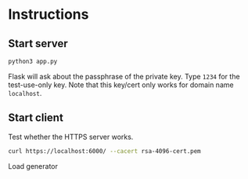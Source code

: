 # Instructions

## Start server

```bash
python3 app.py
```

Flask will ask about the passphrase of the private key. Type `1234` for the test-use-only key.
Note that this key/cert only works for domain name `localhost`.

## Start client

Test whether the HTTPS server works.

```bash
curl https://localhost:6000/ --cacert rsa-4096-cert.pem
```

Load generator



